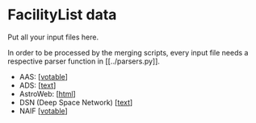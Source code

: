 # FacilityList data

Put all your input files here. 

In order to be processed by the merging scripts, every input file needs a respective parser function in [[../parsers.py]].

- AAS: [[votable](AAS.xml)]
- ADS: [[text](ADS_facilities.txt)]
- AstroWeb: [[html](Astroweb.html)]
- DSN (Deep Space Network) [[text](DSN.txt)] 
- NAIF [[votable](NAIF.xml)]